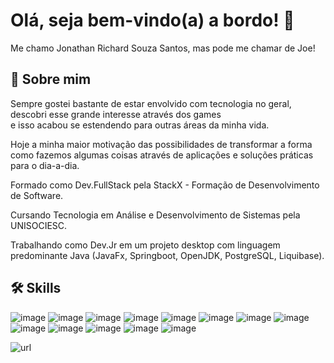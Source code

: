 
# Olá, seja bem-vindo(a) a bordo! 👋

Me chamo Jonathan Richard Souza Santos, mas pode me chamar de Joe!



## 🚀 Sobre mim

Sempre gostei bastante de estar envolvido com tecnologia no geral, descobri esse grande interesse através dos games    
e isso acabou se estendendo para outras áreas da minha vida.

Hoje a minha maior motivação das possibilidades de transformar a forma como fazemos algumas coisas
através de aplicações e soluções práticas para o dia-a-dia.

Formado como Dev.FullStack pela StackX - Formação de Desenvolvimento de Software.  

Cursando Tecnologia em Análise e Desenvolvimento de Sistemas pela UNISOCIESC.

Trabalhando como Dev.Jr em um projeto desktop com linguagem predominante Java (JavaFx, Springboot, OpenJDK, PostgreSQL, Liquibase).

## 🛠 Skills

![image](https://img.shields.io/badge/JavaScript-323330?style=for-the-badge&logo=javascript&logoColor=F7DF1E)
![image](https://img.shields.io/badge/CSS3-1572B6?style=for-the-badge&logo=css3&logoColor=white)
![image](https://img.shields.io/badge/OpenJDK-ED8B00?style=for-the-badge&logo=openjdk&logoColor=white)
![image](https://img.shields.io/badge/json-5E5C5C?style=for-the-badge&logo=json&logoColor=white)
![image](https://img.shields.io/badge/Eclipse-2C2255?style=for-the-badge&logo=eclipse&logoColor=white)
![image](https://img.shields.io/badge/VSCode-0078D4?style=for-the-badge&logo=visual%20studio%20code&logoColor=white)
![image](https://img.shields.io/badge/IntelliJ_IDEA-000000.svg?style=for-the-badge&logo=intellij-idea&logoColor=white)
![image](https://img.shields.io/badge/Spring-6DB33F?style=for-the-badge&logo=spring&logoColor=white)
![image](https://img.shields.io/badge/Spring_Boot-F2F4F9?style=for-the-badge&logo=spring-boot)
![image](https://img.shields.io/badge/React-20232A?style=for-the-badge&logo=react&logoColor=61DAFB)
![image](https://img.shields.io/badge/Vue.js-35495E?style=for-the-badge&logo=vuedotjs&logoColor=4FC08D)
![image](https://img.shields.io/badge/AngularJS-E23237?style=for-the-badge&logo=angularjs&logoColor=white)
![image](https://img.shields.io/badge/PostgreSQL-316192?style=for-the-badge&logo=postgresql&logoColor=white)


![url](https://github-readme-stats.vercel.app/api?username=jonathanrichardss)

